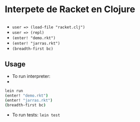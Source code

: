 # Interpete de Racket en Clojure


##
- `user => (load-file "racket.clj")`
- `user => (repl)`
-  `(enter! "demo.rkt")`
-  `(enter! "jarras.rkt")` 
- `(breadth-first bc)` 


## Usage

- To run interpreter:
-
```sh
lein run
(enter! "demo.rkt")
(enter! "jarras.rkt")
(breadth-first bc)
```

- To run tests: `lein test`

